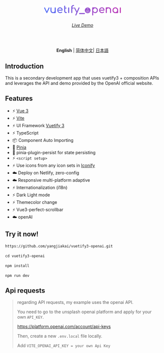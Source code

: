 <p align='center' style="margin-top:80px">
  <img src='/src/assets/logo.svg' alt='Vitesse - Opinionated Vite Starter Template' width='250'/>
</p>

<h6 align='center'>
<a href="https://openai.vuetify3.comp">Live Demo</a>
</h6>

<br>

<p align='center'>
<b>English</b> | <a href="https://github.com/yangjiakai/vuetify3-openai/blob/master/README.zh-CN.md">简体中文</a>| <a href="https://github.com/yangjiakai/vuetify3-openai/blob/master/README.jp.md">日本語</a>
</p>

## Introduction

This is a secondary development app that uses vuetify3 + composition APIs and leverages the API and demo provided by the OpenAI official website.

## Features

- ⚡️ [Vue 3](https://github.com/vuejs/core)
- ⚡️ [Vite](https://github.com/vitejs/vite)
- ⚡️ UI Framework [Vuetify 3](https://next.vuetifyjs.com/en/)
- ⚡️ TypeScript
- 📦 Component Auto Importing
- 🍍 [Pinia](https://pinia.vuejs.org/)
- 🍍 pinia-plugin-persist for state persisting
- ⚡️ `<script setup>`
- ⚡️ Use icons from any icon sets in [Iconify](https://icon-sets.iconify.design/)
- ☁️ Deploy on Netlify, zero-config
- ☁️ Responsive multi-platform adaptive
- ⚡️ Internationalization (i18n)
- ⚡️ Dark Light mode
- ⚡️ Themecolor change
- ⚡️ Vue3-perfect-scrollbar
- ☁️ openAI
  <br>

## Try it now!

```
https://github.com/yangjiakai/vuetify3-openai.git

cd vuetify3-openai

npm install

npm run dev
```

## Api requests

> regarding API requests, my example uses the openai API.
>
> You need to go to the unsplash openai platform and apply for your own `API_KEY`.
>
> https://platform.openai.com/account/api-keys
>
> Then, create a new `.env.local` file locally.
>
> Add `VITE_OPENAI_API_KEY = your own Api Key`
